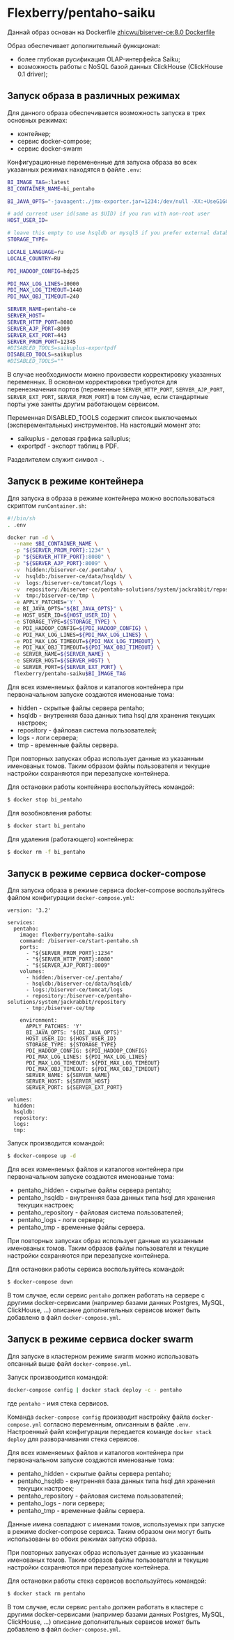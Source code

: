 # Flexberry/pentaho-saiku

Даннай образ основан на Dockerfile  [zhicwu/biserver-ce:8.0 Dockerfile](https://hub.docker.com/r/zhicwu/biserver-ce/)

Образ обеспечивает дополнительный функционал:
- более глубокая русификация OLAP-интерфейса Saiku;
- возможность работы с NoSQL базой данных ClickHouse (ClickHouse 0.1 driver);


## Запуск образа в различных режимах

Для данного образа обеспечивается возможность запуска в трех основных режимах:
- контейнер;
- сервис docker-compose;
- сервис docker-swarm

Конфигурационные перемененные для запуска образа во всех указанных режимах находятся в файле `.env`:
```sh
BI_IMAGE_TAG=:latest
BI_CONTAINER_NAME=bi_pentaho

BI_JAVA_OPTS="-javaagent:./jmx-exporter.jar=1234:/dev/null -XX:+UseG1GC -XX:+UseStringDeduplication -Xms4096m -Xmx4096m -XX:+AlwaysPreTouch -XX:+ScavengeBeforeFullGC -XX:+DisableExplicitGC -XX:+PreserveFramePointer -Djava.security.egd=file:/dev/./urandom -Djava.awt.headless=true -Dpentaho.karaf.root.copy.dest.folder=../../tmp/osgi/karaf -Dpentaho.karaf.root.transient=false -XX:ErrorFile=../logs/jvm_error.log -verbose:gc -Xloggc:../logs/gc.log -XX:+PrintGCDetails -XX:+PrintGCTimeStamps -XX:+PrintGCDateStamps -XX:+PrintHeapAtGC -XX:+PrintAdaptiveSizePolicy -XX:+PrintStringDeduplicationStatistics -XX:+PrintTenuringDistribution -XX:+UseGCLogFileRotation -XX:NumberOfGCLogFiles=2 -XX:GCLogFileSize=64M -XX:OnOutOfMemoryError=/usr/bin/oom_killer -Dsun.rmi.dgc.client.gcInterval=3600000 -Dsun.rmi.dgc.server.gcInterval=3600000 -Dfile.encoding=utf8 -DDI_HOME=\"$DI_HOME\""

# add current user id(same as $UID) if you run with non-root user
HOST_USER_ID=

# leave this empty to use hsqldb or mysql5 if you prefer external database
STORAGE_TYPE=

LOCALE_LANGUAGE=ru
LOCALE_COUNTRY=RU

PDI_HADOOP_CONFIG=hdp25

PDI_MAX_LOG_LINES=10000
PDI_MAX_LOG_TIMEOUT=1440
PDI_MAX_OBJ_TIMEOUT=240

SERVER_NAME=pentaho-ce
SERVER_HOST=
SERVER_HTTP_PORT=8080
SERVER_AJP_PORT=8009
SERVER_EXT_PORT=443
SERVER_PROM_PORT=12345
#DISABLED_TOOLS=saikuplus-exportpdf
DISABLED_TOOLS=saikuplus
#DISABLED_TOOLS=""
```
В случае необходимости можно произвести корректировку указанных переменных.
В основном корректировки требуются для перенезначения портов (переменные
`SERVER_HTTP_PORT`,
`SERVER_AJP_PORT`,
`SERVER_EXT_PORT`,
`SERVER_PROM_PORT`)
в том случае, если стандартные порты уже заняты другим работающем сервисом.

Переменная DISABLED_TOOLS содержит список выключаемых (эксперементальных) инструментов. На настоящий момент это:
- saikuplus - деловая графика sailuplus;
- exportpdf - экспорт таблиц в PDF.

Разделителем служит символ `-`.


## Запуск в режиме контейнера

Для запуска в образа в режиме контейнера можно воспользоваться скриптом `runContainer.sh`:
```sh
#!/bin/sh
. .env

docker run -d \
  --name $BI_CONTAINER_NAME \
  -p "${SERVER_PROM_PORT}:1234" \
  -p "${SERVER_HTTP_PORT}:8080" \
  -p "${SERVER_AJP_PORT}:8009" \
  -v  hidden:/biserver-ce/.pentaho/ \
  -v  hsqldb:/biserver-ce/data/hsqldb/ \
  -v  logs:/biserver-ce/tomcat/logs \
  -v  repository:/biserver-ce/pentaho-solutions/system/jackrabbit/repository \
  -v  tmp:/biserver-ce/tmp \
  -e APPLY_PATCHES='Y' \
  -e BI_JAVA_OPTS="${BI_JAVA_OPTS}" \
  -e HOST_USER_ID=${HOST_USER_ID} \
  -e STORAGE_TYPE=${STORAGE_TYPE} \
  -e PDI_HADOOP_CONFIG=${PDI_HADOOP_CONFIG} \
  -e PDI_MAX_LOG_LINES=${PDI_MAX_LOG_LINES} \
  -e PDI_MAX_LOG_TIMEOUT=${PDI_MAX_LOG_TIMEOUT} \
  -e PDI_MAX_OBJ_TIMEOUT=${PDI_MAX_OBJ_TIMEOUT} \
  -e SERVER_NAME=${SERVER_NAME} \
  -e SERVER_HOST=${SERVER_HOST} \
  -e SERVER_PORT=${SERVER_EXT_PORT} \
  flexberry/pentaho-saiku$BI_IMAGE_TAG
```

Для всех изменяемых файлов и каталогов контейнера при первоначальном запуске создаются именованые тома:
- hidden - скрытые файлы сервера pentaho;
- hsqldb - внутренняя база данных типа  hsql для хранения текущих настроек;
- repository - файловая система пользователей;
- logs - логи сервера;
- tmp - временные файлы сервера.

При повторных запусках образ использует данные из указанным именованых томов.
Таким образом файлы пользователя и текущие настройки сохраняются при перезапуске контейнера.

Для остановки работы контейнера воспользуйтесь командой:
```sh
$ docker stop bi_pentaho

```

Для возобновления работы:

```sh
$ docker start bi_pentaho

```

Для удаления (работающего) контейнера:
```sh
$ docker rm -f bi_pentaho

```


## Запуск в режиме сервиса docker-compose

Для запуска образа в режиме сервиса docker-compose воспользуйтесь файлом конфигурации `docker-compose.yml`:
```
version: '3.2'

services:
  pentaho:
    image: flexberry/pentaho-saiku
    command: /biserver-ce/start-pentaho.sh
    ports:
      - "${SERVER_PROM_PORT}:1234"
      - "${SERVER_HTTP_PORT}:8080"
      - "${SERVER_AJP_PORT}:8009"
    volumes:
      - hidden:/biserver-ce/.pentaho/
      - hsqldb:/biserver-ce/data/hsqldb/
      - logs:/biserver-ce/tomcat/logs
      - repository:/biserver-ce/pentaho-solutions/system/jackrabbit/repository
      - tmp:/biserver-ce/tmp

    environment:
      APPLY_PATCHES: 'Y'
      BI_JAVA_OPTS: '${BI_JAVA_OPTS}'
      HOST_USER_ID: ${HOST_USER_ID}
      STORAGE_TYPE: ${STORAGE_TYPE}
      PDI_HADOOP_CONFIG: ${PDI_HADOOP_CONFIG}
      PDI_MAX_LOG_LINES: ${PDI_MAX_LOG_LINES}
      PDI_MAX_LOG_TIMEOUT: ${PDI_MAX_LOG_TIMEOUT}
      PDI_MAX_OBJ_TIMEOUT: ${PDI_MAX_OBJ_TIMEOUT}
      SERVER_NAME: ${SERVER_NAME}
      SERVER_HOST: ${SERVER_HOST}
      SERVER_PORT: ${SERVER_EXT_PORT}

volumes:
  hidden:
  hsqldb:
  repository:
  logs:
  tmp:
```

Запуск производится командой:
```sh
$ docker-compose up -d
```

Для всех изменяемых файлов и каталогов контейнера при первоначальном запуске создаются именованые тома:
- pentaho_hidden - скрытые файлы сервера pentaho;
- pentaho_hsqldb - внутренняя база данных типа  hsql для хранения текущих настроек;
- pentaho_repository - файловая система пользователей;
- pentaho_logs - логи сервера;
- pentaho_tmp - временные файлы сервера.

При повторных запусках образ использует данные из указанным именованых томов.
Таким образов файлы пользователя и текущие настройки сохраняются при перезапуске контейнера.

Для остановки работы сервиса воспользуйтесь командой:
```sh
$ docker-compose down
```

В том случае, если сервис `pentaho` должен работать на сервере  с другими docker-сервисами (например базами данных Postgres, MySQL, ClickHouse, ...)
описание дополнительных сервисов может быть добавлено в файл `docker-compose.yml`.


## Запуск в режиме сервиса docker swarm

Для запуске в кластерном режиме swarm можно использовать опсанный выше файл `docker-compose.yml`.

Запуск произвоодится командой:
```sh
docker-compose config | docker stack deploy -c - pentaho
```
где `pentaho` - имя стека сервисов.

Команда `docker-compose config` производит настройку файла `docker-compose.yml` согласно переменным, описанным в файле `.env`.
Настроенный файл конфигурации передается команде `docker stack deploy` для разворачивания стека сервисов.

Для всех изменяемых файлов и каталогов контейнера при первоначальном запуске создаются именованые тома:
- pentaho_hidden - скрытые файлы сервера pentaho;
- pentaho_hsqldb - внутренняя база данных типа  hsql для хранения текущих настроек;
- pentaho_repository - файловая система пользователей;
- pentaho_logs - логи сервера;
- pentaho_tmp - временные файлы сервера.

Данные имена совпадают с именами томов, используемых при запуске в режиме docker-compose сервиса.
Таким образом они могут быть использованы во обоих режимах запуска образа.

При повторных запусках образ использует данные из указанным именованых томов.
Таким образов файлы пользователя и текущие настройки сохраняются при перезапуске контейнера.

Для остановки работы стека сервисов воспользуйтесь командой:
```sh
$ docker stack rm pentaho
```

В том случае, если сервис `pentaho` должен работать в кластере  с другими docker-сервисами (например базами данных Postgres, MySQL, ClickHouse, ...)
описание дополнительных сервисов может быть добавлено в файл `docker-compose.yml`.


